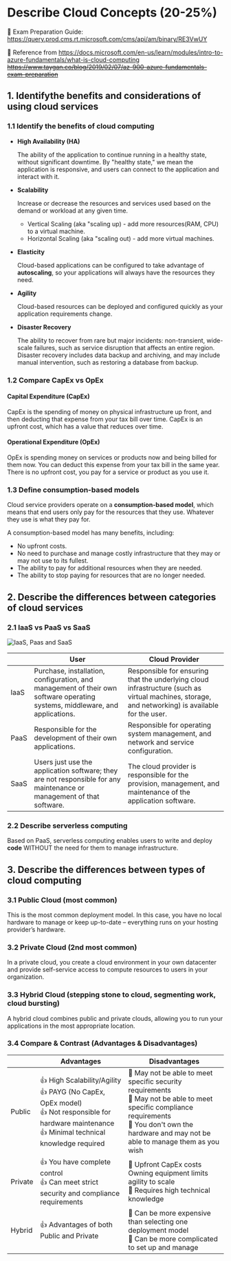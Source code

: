 # Describe Cloud Concepts (20-25%)

:notebook: Exam Preparation Guide:  https://query.prod.cms.rt.microsoft.com/cms/api/am/binary/RE3VwUY

:love_letter: Reference from https://docs.microsoft.com/en-us/learn/modules/intro-to-azure-fundamentals/what-is-cloud-computing 
~~https://www.taygan.co/blog/2019/02/07/az-900-azure-fundamentals-exam-preparation~~

## 1. Identifythe benefits and considerations of using cloud services

### 1.1 Identify the benefits of cloud computing

- **High Availability (HA)**

  The ability of the application to continue running in a healthy state, without significant downtime. By "healthy state," we mean the application is responsive, and users can     connect to the application and interact with it.

- **Scalability**

  Increase or decrease the resources and services used based on the demand or workload at any given time. 
  - Vertical Scaling (aka "scaling up) - add more resources(RAM, CPU) to a virtual machine. 
  - Horizontal Scaling (aka "scaling out) - add more virtual machines.

- **Elasticity**

  Cloud-based applications can be configured to take advantage of **autoscaling**, so your applications will always have the resources they need.

- **Agility**

  Cloud-based resources can be deployed and configured quickly as your application requirements change.

- **Disaster Recovery**

  The ability to recover from rare but major incidents: non-transient, wide-scale failures, such as service disruption that affects an entire region. Disaster recovery includes   data backup and archiving, and may include manual intervention, such as restoring a database from backup.


### 1.2 Compare CapEx vs OpEx

#### Capital Expenditure (CapEx)
CapEx is the spending of money on physical infrastructure up front, and then deducting that expense from your tax bill over time. CapEx is an upfront cost, which has a value that reduces over time.

#### Operational Expenditure (OpEx)
OpEx is spending money on services or products now and being billed for them now. You can deduct this expense from your tax bill in the same year. There is no upfront cost, you pay for a service or product as you use it.

### 1.3 Define consumption-based models

Cloud service providers operate on a **consumption-based model**, which means that end users only pay for the resources that they use. Whatever they use is what they pay for.

A consumption-based model has many benefits, including:

- No upfront costs.
- No need to purchase and manage costly infrastructure that they may or may not use to its fullest.
- The ability to pay for additional resources when they are needed.
- The ability to stop paying for resources that are no longer needed.

## 2. Describe the differences between categories of cloud services

### 2.1 IaaS vs PaaS vs SaaS

![IaaS, Paas and SaaS](https://docs.microsoft.com/en-us/learn/azure-fundamentals/intro-to-azure-fundamentals/media/shared-responsibility.png)


|      | User                                                                                                                           | Cloud Provider                                                                                                                                   |
|------|--------------------------------------------------------------------------------------------------------------------------------|--------------------------------------------------------------------------------------------------------------------------------------------------|
| IaaS | Purchase, installation, configuration, and management of their own software operating systems, middleware, and applications. | Responsible for ensuring that the underlying cloud infrastructure (such as virtual machines, storage, and networking) is available for the user. |
| PaaS | Responsible for the development of their own applications.                                                                     | Responsible for operating system management, and network and service configuration.                                                              |
| SaaS | Users just use the application software; they are not responsible for any maintenance or management of that software.          | The cloud provider is responsible for the provision, management, and maintenance of the application software.                                    |

### 2.2 Describe serverless computing

Based on PaaS, serverless computing enables users to write and deploy **code** WITHOUT the need for them to manage infrastructure.

## 3. Describe the differences between types of cloud computing

### 3.1 Public Cloud (most common)

This is the most common deployment model. In this case, you have no local hardware to manage or keep up-to-date – everything runs on your hosting provider’s hardware.

### 3.2 Private Cloud (2nd most common)

In a private cloud, you create a cloud environment in your own datacenter and provide self-service access to compute resources to users in your organization.

### 3.3 Hybrid Cloud (stepping stone to cloud, segmenting work, cloud bursting)

A hybrid cloud combines public and private clouds, allowing you to run your applications in the most appropriate location.

### 3.4 Compare & Contrast (Advantages & Disadvantages)

|  | **Advantages** | **Disadvantages** |
|--|--|--|
| Public  | :+1: High Scalability/Agility <br> :+1: PAYG (No CapEx, OpEx model) <br> :+1: Not responsible for hardware maintenance <br> :+1: Minimal technical knowledge required| :shit: May not be able to meet specific security requirements <br> :shit: May not be able to meet specific compliance requirements <br> :shit: You don't own the hardware and may not be able to manage them as you wish <br> |
| Private | :+1: You have complete control <br> :+1: Can meet strict security and compliance requirements | :shit: Upfront CapEx costs <br> Owning equipment limits agility to scale <br> :shit: Requires high technical knowledge |
| Hybrid | :+1: Advantages of both Public and Private | :shit: Can be more expensive than selecting one deployment model <br> :shit:  Can be more complicated to set up and manage |
